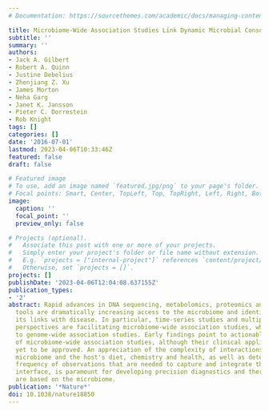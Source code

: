 ```yaml
---
# Documentation: https://sourcethemes.com/academic/docs/managing-content/

title: Microbiome-Wide Association Studies Link Dynamic Microbial Consortia to Disease
subtitle: ''
summary: ''
authors:
- Jack A. Gilbert
- Robert A. Quinn
- Justine Debelius
- Zhenjiang Z. Xu
- James Morton
- Neha Garg
- Janet K. Jansson
- Pieter C. Dorrestein
- Rob Knight
tags: []
categories: []
date: '2016-07-01'
lastmod: 2023-04-06T10:33:46Z
featured: false
draft: false

# Featured image
# To use, add an image named `featured.jpg/png` to your page's folder.
# Focal points: Smart, Center, TopLeft, Top, TopRight, Left, Right, BottomLeft, Bottom, BottomRight.
image:
  caption: ''
  focal_point: ''
  preview_only: false

# Projects (optional).
#   Associate this post with one or more of your projects.
#   Simply enter your project's folder or file name without extension.
#   E.g. `projects = ["internal-project"]` references `content/project/deep-learning/index.md`.
#   Otherwise, set `projects = []`.
projects: []
publishDate: '2023-04-06T12:04:08.637155Z'
publication_types:
- '2'
abstract: Rapid advances in DNA sequencing, metabolomics, proteomics and computational
  tools are dramatically increasing access to the microbiome and identification of
  its links with disease. In particular, time-series studies and multiple molecular
  perspectives are facilitating microbiome-wide association studies, which are analogous
  to genome-wide association studies. Early findings point to actionable outcomes
  of microbiome-wide association studies, although their clinical application has
  yet to be approved. An appreciation of the complexity of interactions among the
  microbiome and the host's diet, chemistry and health, as well as determining the
  frequency of observations that are needed to capture and integrate this dynamic
  interface, is paramount for developing precision diagnostics and therapies that
  are based on the microbiome.
publication: '*Nature*'
doi: 10.1038/nature18850
---
```

